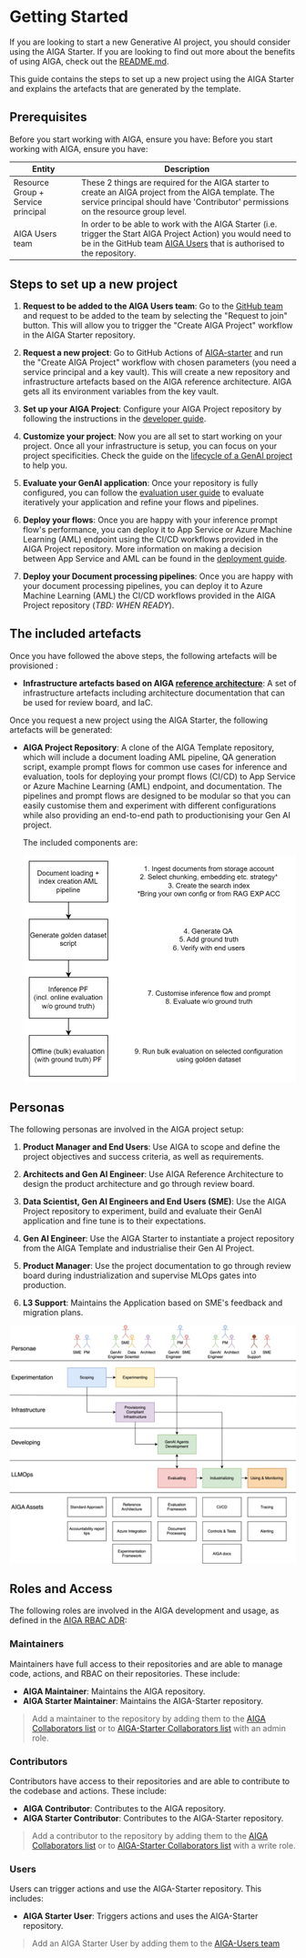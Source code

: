 # Getting Started

If you are looking to start a new Generative AI project, you should consider using the AIGA Starter. If you are looking to find out more about the benefits of using AIGA, check out the [README.md](../README.md).

This guide contains the steps to set up a new project using the AIGA Starter and explains the artefacts that are generated by the template.

## Prerequisites

Before you start working with AIGA, ensure you have:
Before you start working with AIGA, ensure you have:

| Entity  | Description |
| -------- | ---- |
| Resource Group + Service principal  | These 2 things are required for the AIGA starter to create an AIGA project from the AIGA template. The service principal should have 'Contributor' permissions on the resource group level. |
| AIGA Users team | In order to be able to work with the AIGA Starter (i.e. trigger the Start AIGA Project Action) you would need to be in the GitHub team [AIGA Users](https://github.com/orgs/commercial-software-engineering/teams/aiga-users) that is authorised to the repository.|

## Steps to set up a new project

1. **Request to be added to the AIGA Users team**: Go to the [GitHub team](https://github.com/orgs/commercial-software-engineering/teams/aiga-users) and request to be added to the team by selecting the "Request to join" button. This will allow you to trigger the "Create AIGA Project" workflow in the AIGA Starter repository.

1. **Request a new project**: Go to GitHub Actions of [AIGA-starter](https://github.com/commercial-software-engineering/AIGA-Starter) and run the "Create AIGA Project" workflow with chosen parameters (you need a service principal and a key vault). This will create a new repository and infrastructure artefacts based on the AIGA reference architecture. AIGA gets all its environment variables from the key vault.

1. **Set up your AIGA Project**: Configure your AIGA Project repository by following the instructions in the [developer guide](/docs/contributing/developer-guide.md).

1. **Customize your project**: Now you are all set to start working on your project. Once all your infrastructure is setup, you can focus on your project specificities. Check the guide on the [lifecycle of a GenAI project](/docs/design/ai-evaluation.md) to help you.

1. **Evaluate your GenAI application**: Once your repository is fully configured, you can follow the [evaluation user guide](/docs/onboarding/experiment-evaluate-locally.md) to evaluate iteratively your application and refine your flows and pipelines.

1. **Deploy your flows**: Once you are happy with your inference prompt flow's performance, you can deploy it to App Service or Azure Machine Learning (AML) endpoint using the CI/CD workflows provided in the AIGA Project repository. More information on making a decision between App Service and AML can be found in the [deployment guide](./deployment.md).

1. **Deploy your Document processing pipelines**: Once you are happy with your document processing pipelines, you can deploy it to Azure Machine Learning (AML) the CI/CD workflows provided in the AIGA Project repository (*TBD: WHEN READY*).

## The included artefacts

Once you have followed the above steps, the following artefacts will be provisioned :

- **Infrastructure artefacts based on AIGA [reference architecture](../design/reference-architecture.md)**: A set of infrastructure artefacts including architecture documentation that can be used for review board, and IaC.

Once you request a new project using the AIGA Starter, the following artefacts will be generated:

- **AIGA Project Repository**: A clone of the AIGA Template repository, which will include a document loading AML pipeline, QA generation script, example prompt flows for common use cases for inference and evaluation, tools for deploying your prompt flows (CI/CD) to App Service or Azure Machine Learning (AML) endpoint, and documentation. The pipelines and prompt flows are designed to be modular so that you can easily customise them and experiment with different configurations while also providing an end-to-end path to productionising your Gen AI project.

    The included components are:

    ![Prompt flow components in AIGA](../assets/aiga-prompt-flow-components.drawio.svg)

## Personas

The following personas are involved in the AIGA project setup:

1. **Product Manager and End Users**: Use AIGA to scope and define the project objectives and success criteria, as well as requirements.

1. **Architects and Gen AI Engineer**:
Use AIGA Reference Architecture to design the product architecture and go through review board.

1. **Data Scientist, Gen AI Engineers and End Users (SME)**: Use the AIGA Project repository to experiment, build and evaluate their GenAI application and fine tune is to their expectations.

1. **Gen AI Engineer**: Use the AIGA Starter to instantiate a project repository from the AIGA Template and industrialise their Gen AI Project.

1. **Product Manager**: Use the project documentation to go through review board during industrialization and supervise MLOps gates into production.

1. **L3 Support**: Maintains the Application based on SME's feedback and migration plans.

![User flow](/docs/onboarding/assets/AIGAFlow.svg)

## Roles and Access

The following roles are involved in the AIGA development and usage, as defined in the [AIGA RBAC ADR](../adrs/016-AIGA-RBAC.md):

### Maintainers

Maintainers have full access to their repositories and are able to manage code, actions, and RBAC on their repositories. These include:

- **AIGA Maintainer**: Maintains the AIGA repository.
- **AIGA Starter Maintainer**: Maintains the AIGA-Starter repository.

> Add a maintainer to the repository by adding them to the [AIGA Collaborators list](https://github.com/commercial-software-engineering/AIGA/settings/access) or to [AIGA-Starter Collaborators list](https://github.com/commercial-software-engineering/AIGA-Starter/settings/access) with an admin role.

### Contributors

Contributors have access to their repositories and are able to contribute to the codebase and actions. These include:

- **AIGA Contributor**: Contributes to the AIGA repository.
- **AIGA Starter Contributor**: Contributes to the AIGA-Starter repository.

> Add a contributor to the repository by adding them to the [AIGA Collaborators list](https://github.com/commercial-software-engineering/AIGA/settings/access) or to [AIGA-Starter Collaborators list](https://github.com/commercial-software-engineering/AIGA-Starter/settings/access) with a write role.

### Users

Users can trigger actions and use the AIGA-Starter repository. This includes:

- **AIGA Starter User**: Triggers actions and uses the AIGA-Starter repository.

> Add an AIGA Starter User by adding them to the [AIGA-Users team](https://github.com/orgs/commercial-software-engineering/teams/aiga-users)
